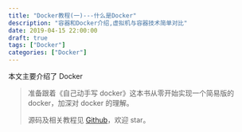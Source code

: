 ```yaml
---
title: "Docker教程(一)---什么是Docker"
description: "容器和Docker介绍,虚拟机与容器技术简单对比"
date: 2019-04-15 22:00:00
draft: true
tags: ["Docker"]
categories: ["Docker"]
---
```


本文主要介绍了 Docker

<!--more-->



> 准备跟着《自己动手写 docker》这本书从零开始实现一个简易版的 docker，加深对 docker 的理解。
>
> 源码及相关教程见 [Github][Github]，欢迎 star。



[Github]:https://github.com/barrypt/mydocker

